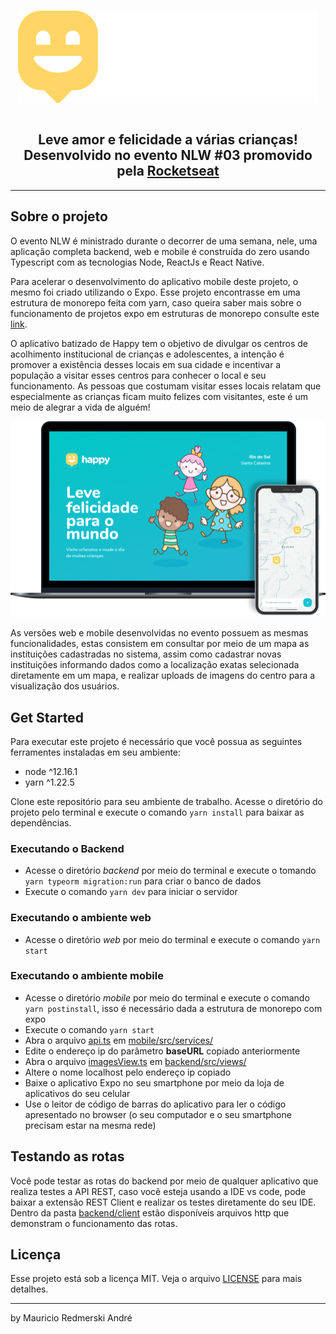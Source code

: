 <h1 align="center">
  <img src="./.github/logo.svg" alt="Happy" />
<h1>
<h2 align="center">
  Leve amor e felicidade a várias crianças!
  <br>
  Desenvolvido no evento NLW #03 promovido pela <a href="https://rocketseat.com.br/">Rocketseat</a>
</h2>

---

## Sobre o projeto
O evento NLW é ministrado durante o decorrer de uma semana, nele, uma aplicação completa backend, web e mobile é construída do zero usando Typescript com as tecnologias Node, ReactJs e React Native.

Para acelerar o desenvolvimento do aplicativo mobile deste projeto, o mesmo foi criado utilizando o Expo. Esse projeto encontrasse em uma estrutura de monorepo feita com yarn, caso queira saber mais sobre o funcionamento de projetos expo em estruturas de monorepo consulte este [link](https://github.com/expo/expo/tree/master/packages/expo-yarn-workspaces).

O aplicativo batizado de Happy tem o objetivo de divulgar os centros de acolhimento institucional de crianças e adolescentes, a intenção é promover a existência desses locais em sua cidade e incentivar a população a visitar esses centros para conhecer o local e seu funcionamento. As pessoas que costumam visitar esses locais relatam que especialmente as crianças ficam muito felizes com visitantes, este é um meio de alegrar a vida de alguém!

<div align="center">
  <img src="./.github/happy.png" style="max-width: 100%" alt="Imagem do sistema Happy" />
</div>

As versões web e mobile desenvolvidas no evento possuem as mesmas funcionalidades, estas consistem em consultar por meio de um mapa as instituições cadastradas no sistema, assim como cadastrar novas instituições informando dados como a localização exatas selecionada diretamente em um mapa, e realizar uploads de imagens do centro para a visualização dos usuários.

## Get Started
Para executar este projeto é necessário que você possua as seguintes ferramentes instaladas em seu ambiente:
- node ^12.16.1
- yarn ^1.22.5

Clone este repositório para seu ambiente de trabalho.
Acesse o diretório do projeto pelo terminal e execute o comando `yarn install` para baixar as dependências.

### Executando o Backend
- Acesse o diretório *backend* por meio do terminal e execute o tomando `yarn typeorm migration:run` para criar o banco de dados
- Execute o comando `yarn dev` para iniciar o servidor

### Executando o ambiente web
- Acesse o diretório *web* por meio do terminal e execute o comando `yarn start`

### Executando o ambiente mobile
- Acesse o diretório *mobile* por meio do terminal e execute o comando `yarn postinstall`, isso é necessário dada a estrutura de monorepo com expo
- Execute o comando `yarn start`
- Abra o arquivo [api.ts](./mobile/src/services/api.ts) em [mobile/src/services/](./mobile/src/services)
- Edite o endereço ip do parâmetro **baseURL** copiado anteriormente
- Abra o arquivo [imagesView.ts](./backend/src/views/imagesView.ts) em [backend/src/views/](./backend/src/views/)
- Altere o nome localhost pelo endereço ip copiado
- Baixe o aplicativo Expo no seu smartphone por meio da loja de aplicativos do seu celular
- Use o leitor de código de barras do aplicativo para ler o código apresentado no browser (o seu computador e o seu smartphone precisam estar na mesma rede)

## Testando as rotas
Você pode testar as rotas do backend por meio de qualquer aplicativo que realiza testes a API REST, caso você esteja usando a IDE vs code, pode baixar a extensão REST Client e realizar os testes diretamente do seu IDE. Dentro da pasta [backend/client](./backend/client) estão disponíveis arquivos http que demonstram o funcionamento das rotas.

## Licença

Esse projeto está sob a licença MIT. Veja o arquivo [LICENSE](LICENSE) para mais detalhes.

---

by Mauricio Redmerski André
